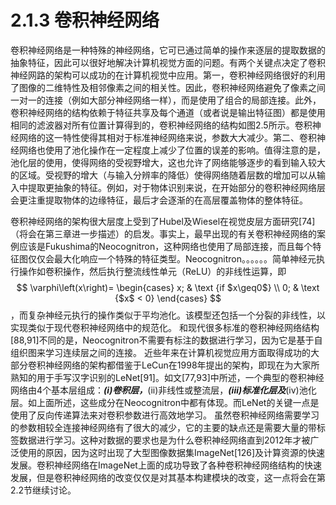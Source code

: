 # 2.1.3 卷积神经网络
卷积神经网络是一种特殊的神经网络，它可已通过简单的操作来逐层的提取数据的抽象特征，因此可以很好地解决计算机视觉方面的问题。有两个关键点决定了卷积神经网路的架构可以成功的在计算机视觉中应用。第一，卷积神经网络很好的利用了图像的二维特性及相邻像素之间的相关性。因此，卷积神经网络避免了像素之间一对一的连接（例如大部分神经网络一样），而是使用了组合的局部连接。此外，卷积神经网络的结构依赖于特征共享及每个通道（或者说是输出特征图）都是使用相同的滤波器对所有位置计算得到的，卷积神经网络的结构如图2.5所示。卷积神经网络的这一特性使得其相对于标准神经网络来说，参数大大减少。第二、卷积神经网络也使用了池化操作在一定程度上减少了位置的误差的影响。值得注意的是，池化层的使用，使得网络的受视野增大，这也允许了网络能够逐步的看到输入较大的区域。受视野的增大（与输入分辨率的降低）使得网络随着层数的增加可以从输入中提取更抽象的特征。例如，对于物体识别来说，在开始部分的卷积神经网络层会更注重提取物体的边缘特征，最后才会逐渐的在高层覆盖物体的整体特征。

卷积神经网络的架构很大层度上受到了Hubel及Wiesel在视觉皮层方面研究[74]（将会在第三章进一步描述）的启发。事实上，最早出现的有关卷积神经网络的案例应该是Fukushima的Neocognitron，这种网络也使用了局部连接，而且每个特征图仅仅会最大化响应一个特殊的特征类型。Neocognitron。。。。。。简单神经元执行操作如卷积操作，然后执行整流线性单元（ReLU）的非线性运算，即$$ \varphi\left(x\right)= \begin{cases} x; & \text {if $x\geq0$} \\ 0; & \text {$x$ < 0} \end{cases} $$，而复杂神经元执行的操作类似于平均池化。该模型还包括一个分裂的非线性，以实现类似于现代卷积神经网络中的规范化。
和现代很多标准的卷积神经网络结构[88,91]不同的是，Neocognitron不需要有标注的数据进行学习，因为它是基于自组织图来学习连续层之间的连接。
近些年来在计算机视觉应用方面取得成功的大部分卷积神经网络的架构都借鉴于LeCun在1998年提出的架构，即现在为大家所熟知的用于手写汉字识别的LeNet[91]。如文[77,93]中所述，一个典型的卷积神经网络由4个基本层组成：***(i)卷积层，***(ii)非线性或整流层，***(iii)标准化层及***(iv)池化层。如上面所述，这些成分在Neocognitron中都有体现。而LeNet的关键一点是使用了反向传递算法来对卷积参数进行高效地学习。
虽然卷积神经网络需要学习的参数相较全连接神经网络有了很大的减少，它的主要的缺点还是需要大量的带标签数据进行学习。这种对数据的要求也是为什么卷积神经网络直到2012年才被广泛使用的原因，因为这时出现了大型图像数据集ImageNet[126]及计算资源的快速发展。卷积神经网络在ImageNet上面的成功导致了各种卷积神经网络结构的快速发展，但是卷积神经网络的改变仅仅是对其基本构建模块的改变，这一点将会在第2.2节继续讨论。
